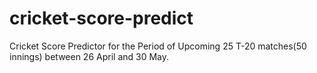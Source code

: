 # cricket-score-predict
Cricket Score Predictor for the Period of Upcoming 25 T-20 matches(50 innings) between 26 April and 30 May.
